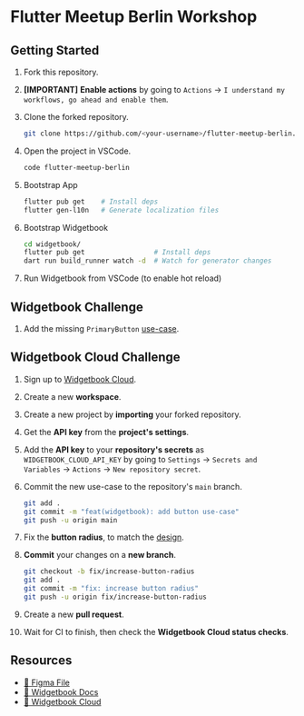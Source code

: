 # Flutter Meetup Berlin Workshop

## Getting Started

1. Fork this repository.
1. **[IMPORTANT]** **Enable actions** by going to `Actions` -> `I understand my workflows, go ahead and enable them`.
1. Clone the forked repository.

   ```bash
   git clone https://github.com/<your-username>/flutter-meetup-berlin.git
   ```

1. Open the project in VSCode.

   ```bash
   code flutter-meetup-berlin
   ```

1. Bootstrap App

   ```bash
   flutter pub get    # Install deps
   flutter gen-l10n   # Generate localization files
   ```

1. Bootstrap Widgetbook

   ```bash
   cd widgetbook/
   flutter pub get                 # Install deps
   dart run build_runner watch -d  # Watch for generator changes
   ```

1. Run Widgetbook from VSCode (to enable hot reload)

## Widgetbook Challenge

1. Add the missing `PrimaryButton` [use-case](./widgetbook/lib//ui/widgets/primary_button.dart).

## Widgetbook Cloud Challenge

1. Sign up to [Widgetbook Cloud](https://app.widgetbook.io).
1. Create a new **workspace**.
1. Create a new project by **importing** your forked repository.
1. Get the **API key** from the **project's settings**.
1. Add the **API key** to your **repository's secrets** as `WIDGETBOOK_CLOUD_API_KEY` by going to `Settings` -> `Secrets and Variables` -> `Actions` -> `New repository secret`.
1. Commit the new use-case to the repository's `main` branch.

   ```bash
   git add .
   git commit -m "feat(widgetbook): add button use-case"
   git push -u origin main
   ```

1. Fix the **button radius**, to match the [design](https://www.figma.com/design/HsANkdhbsCNTkXBzNJRNLD/Groceries-Demo?node-id=7235-4663&t=N6qwmLP7MP59ClWB-4).
1. **Commit** your changes on a **new branch**.

   ```bash
   git checkout -b fix/increase-button-radius
   git add .
   git commit -m "fix: increase button radius"
   git push -u origin fix/increase-button-radius
   ```

1. Create a new **pull request**.
1. Wait for CI to finish, then check the **Widgetbook Cloud status checks**.

## Resources

- [🔗 Figma File](https://www.figma.com/design/HsANkdhbsCNTkXBzNJRNLD/Groceries-Demo?node-id=7225-2991&t=4oLAnrUYEax8YzGo-1)
- [🔗 Widgetbook Docs](https://docs.widgetbook.io/)
- [🔗 Widgetbook Cloud](https://app.widgetbook.io)
